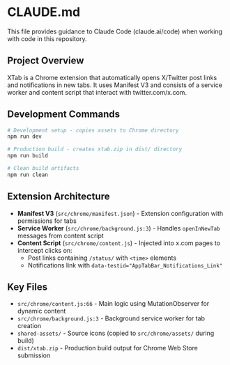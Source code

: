 # CLAUDE.md

This file provides guidance to Claude Code (claude.ai/code) when working with code in this repository.

## Project Overview

XTab is a Chrome extension that automatically opens X/Twitter post links and notifications in new tabs. It uses Manifest V3 and consists of a service worker and content script that interact with twitter.com/x.com.

## Development Commands

```bash
# Development setup - copies assets to Chrome directory
npm run dev

# Production build - creates xtab.zip in dist/ directory
npm run build

# Clean build artifacts
npm run clean
```

## Extension Architecture

- **Manifest V3** (`src/chrome/manifest.json`) - Extension configuration with permissions for tabs
- **Service Worker** (`src/chrome/background.js:3`) - Handles `openInNewTab` messages from content script
- **Content Script** (`src/chrome/content.js`) - Injected into x.com pages to intercept clicks on:
  - Post links containing `/status/` with `<time>` elements
  - Notifications link with `data-testid="AppTabBar_Notifications_Link"`

## Key Files

- `src/chrome/content.js:66` - Main logic using MutationObserver for dynamic content
- `src/chrome/background.js:3` - Background service worker for tab creation
- `shared-assets/` - Source icons (copied to `src/chrome/assets/` during build)
- `dist/xtab.zip` - Production build output for Chrome Web Store submission